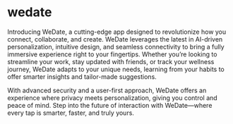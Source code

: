 # wedate
Introducing WeDate, a cutting-edge app designed to revolutionize how you connect, collaborate, and create. WeDate leverages the latest in AI-driven personalization, intuitive design, and seamless connectivity to bring a fully immersive experience right to your fingertips. Whether you’re looking to streamline your work, stay updated with friends, or track your wellness journey, WeDate adapts to your unique needs, learning from your habits to offer smarter insights and tailor-made suggestions.

With advanced security and a user-first approach, WeDate offers an experience where privacy meets personalization, giving you control and peace of mind. Step into the future of interaction with WeDate—where every tap is smarter, faster, and truly yours.
